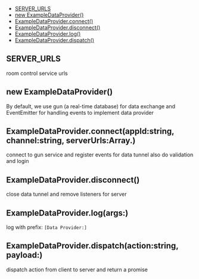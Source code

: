   - [SERVER_URLS](#server_urls)
  - [new ExampleDataProvider()](#newexampledataprovider)
  - [ExampleDataProvider.connect()](#exampledataproviderconnectappidstringchannelstringserverurlsarraystring)
  - [ExampleDataProvider.disconnect()](#exampledataproviderdisconnect)
  - [ExampleDataProvider.log()](#exampledataproviderlogargs)
  - [ExampleDataProvider.dispatch()](#exampledataproviderdispatchactionstringpayload)

## SERVER_URLS

  room control service urls

## new ExampleDataProvider()

  By default, we use gun (a real-time database) for data exchange
  and EventEmitter for handling events to implement data provider

## ExampleDataProvider.connect(appId:string, channel:string, serverUrls:Array.<string>)

  connect to gun service and register events for data tunnel
  also do validation and login

## ExampleDataProvider.disconnect()

  close data tunnel and remove listeners for server

## ExampleDataProvider.log(args:)

  log with prefix: `[Data Provider:]`

## ExampleDataProvider.dispatch(action:string, payload:)

  dispatch action from client to server and return a promise
